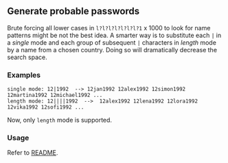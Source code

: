 ## Generate probable passwords

Brute forcing all lower cases in `l?l?l?l?l?l?l?1` x 1000 to look for name patterns might be not the best idea. A smarter way is to substitute each `|` in a _single_ mode and each group of subsequent `|` characters in _length_ mode by a name from a chosen country. Doing so will dramatically decrease the search space.

### Examples

```
single mode: 12|1992  --> 12jan1992 12alex1992 12simon1992 12martina1992 12michael1992 ...
length mode: 12||||1992  -->  12alex1992 12lena1992 12lora1992 12vika1992 12sofi1992 ...
```

Now, only `length` mode is supported.

### Usage

Refer to [README](../README.md).
